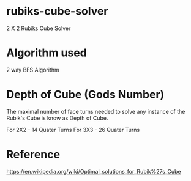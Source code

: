 # rubiks-cube-solver
2 X 2 Rubiks Cube Solver

# Algorithm used
2 way BFS Algorithm

# Depth of Cube (Gods Number)
The maximal number of face turns needed to solve any instance of the Rubik's Cube is know as Depth of Cube.

For 2X2 - 14 Quater Turns
For 3X3 - 26 Quater Turns

# Reference
https://en.wikipedia.org/wiki/Optimal_solutions_for_Rubik%27s_Cube
